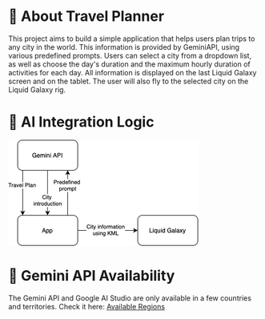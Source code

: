 # 📖 About Travel Planner
This project aims to build a simple application that helps users plan trips to any city in the world. This information is provided by GeminiAPI, using various predefined prompts. Users can select a city from a dropdown list, as well as choose the day's duration and the maximum hourly duration of activities for each day. All information is displayed on the last Liquid Galaxy screen and on the tablet. The user will also fly to the selected city on the Liquid Galaxy rig.

# 🤖 AI Integration Logic
![Logic](https://github.com/0xbaggi/travel_planner/blob/main/logic.png?raw=true)

# 🔗 Gemini API Availability
The Gemini API and Google AI Studio are only available in a few countries and territories. Check it here: [Available Regions](https://ai.google.dev/available_regions)
